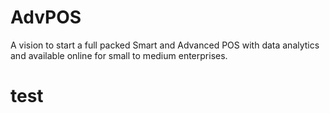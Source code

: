 # AdvPOS
A vision to start a full packed Smart and Advanced POS with data analytics and available online for small to medium enterprises.

# test